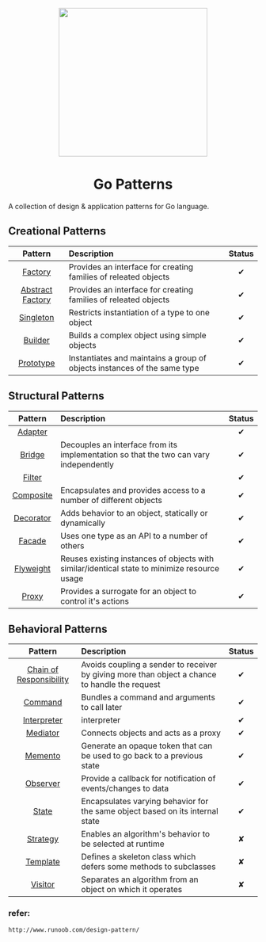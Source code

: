 <p align="center">
  <img src="https://helight.info/wp-content/uploads/2018/03/timg-267x300.jpg" height="300">
  <h1 align="center">
    Go Patterns
    <br>
  </h1>
</p>

A collection of design & application patterns for Go language.

## Creational Patterns

| Pattern | Description | Status |
|:-------:|:----------- |:------:|
| [Factory](/creational/01_factory/)|Provides an interface for creating families of releated objects | ✔ |
| [Abstract Factory](/creational/02_abstractfactory/) | Provides an interface for creating families of releated objects | ✔ |
| [Singleton](/creational/03_singleton) | Restricts instantiation of a type to one object | ✔ |
| [Builder](/creational/04_builder/) | Builds a complex object using simple objects | ✔ |
| [Prototype](/creational/05_prototype) | Instantiates and maintains a group of objects instances of the same type | ✔ |


## Structural Patterns

| Pattern | Description | Status |
|:-------:|:----------- |:------:|
| [Adapter](/structural/06_adapter) |  | ✔ |
| [Bridge](/structural/07_bridge) | Decouples an interface from its implementation so that the two can vary independently | ✔ |
| [Filter](/structural/08_filter) |  | ✔ |
| [Composite](/structural/09_composite) | Encapsulates and provides access to a number of different objects | ✔ |
| [Decorator](/structural/10_decorator) | Adds behavior to an object, statically or dynamically | ✔ |
| [Facade](/structural/11_facade) | Uses one type as an API to a number of others | ✔ |
| [Flyweight](/structural/12_flyweight) | Reuses existing instances of objects with similar/identical state to minimize resource usage | ✔ |
| [Proxy](/structural/13_proxy) | Provides a surrogate for an object to control it's actions | ✔ |

## Behavioral Patterns

| Pattern | Description | Status |
|:-------:|:----------- |:------:|
| [Chain of Responsibility](/behavioral/14_chain) | Avoids coupling a sender to receiver by giving more than object a chance to handle the request | ✔ |
| [Command](/behavioral/15_command) | Bundles a command and arguments to call later | ✔ |
| [Interpreter](/behavioral/16_interpreter) | interpreter | ✔ |
| [Mediator](/behavioral/17_mediator) | Connects objects and acts as a proxy | ✔ |
| [Memento](/behavioral/18_memento) | Generate an opaque token that can be used to go back to a previous state | ✔ |
| [Observer](/behavioral/19_observer) | Provide a callback for notification of events/changes to data | ✔ |
| [State](/behavioral/20_state) | Encapsulates varying behavior for the same object based on its internal state | ✔ |
| [Strategy](/behavioral/21_strategy) | Enables an algorithm's behavior to be selected at runtime | ✘ |
| [Template](/behavioral/22_template) | Defines a skeleton class which defers some methods to subclasses | ✘ |
| [Visitor](/behavioral/23_visitor) | Separates an algorithm from an object on which it operates | ✘ |

### refer:
	http://www.runoob.com/design-pattern/
